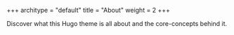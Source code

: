 +++
architype = "default"
title = "About"
weight = 2
+++

Discover what this Hugo theme is all about and the core-concepts behind it.